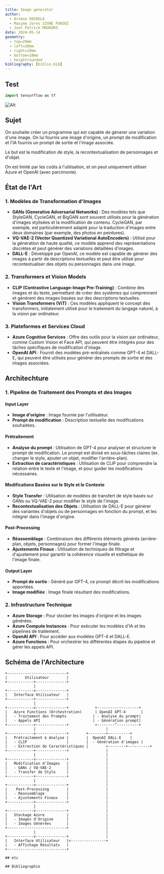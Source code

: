 ```yaml
---
title: Image generator
author: 
  - Arsène DEGHELA
  - Maxime Jores SIGNE FOKOUI
  - Joel Patrick MOUKOKO
date: 2024-05-14
geometry:
  - top=20mm
  - left=20mm
  - right=10mm
  - bottom=10mm
  - heightrounded
bibliography: [biblio.bib]
---
```


## Test

``` python
import tensorflow as tf

```

![Alt](media/trucmuch.png)

## Sujet

On souhaite créer un programme qui est capable de génerer une variation d'une image. On lui fournis une image d'origine, un prompt de modification et l'IA fournis un prompt de sortie et l'image associée.

Le but est la modification de style, la recontextualisation de personnages et d'objet.

On est limité par les coûts à l'utilisation, et on peut uniquement utiliser Azure et OpenAI (avec parcimonie).


## État de l'Art

### 1. Modèles de Transformation d'Images

- **GANs (Generative Adversarial Networks)** : Des modèles tels que StyleGAN, CycleGAN, et BigGAN sont souvent utilisés pour la génération d'images stylisées et la modification de contenu. CycleGAN, par exemple, est particulièrement adapté pour la traduction d'images entre deux domaines (par exemple, des photos en peintures).
- **VQ-VAE-2 (Vector Quantized Variational AutoEncoders)** : Utilisé pour la génération de haute qualité, ce modèle apprend des représentations discrètes et peut générer des variations détaillées d'images.
- **DALL-E** : Développé par OpenAI, ce modèle est capable de générer des images à partir de descriptions textuelles et peut être utilisé pour recontextualiser des objets ou personnages dans une image.

### 2. Transformers et Vision Models

- **CLIP (Contrastive Language-Image Pre-Training)** : Combine des images et du texte, permettant de créer des systèmes qui comprennent et génèrent des images basées sur des descriptions textuelles.
- **Vision Transformers (ViT)** : Ces modèles appliquent le concept des transformers, initialement utilisé pour le traitement du langage naturel, à la vision par ordinateur.

### 3. Plateformes et Services Cloud

- **Azure Cognitive Services** : Offre des outils pour la vision par ordinateur, comme Custom Vision et Face API, qui peuvent être intégrés pour des tâches spécifiques de modification d'image.
- **OpenAI API** : Fournit des modèles pré-entraînés comme GPT-4 et DALL-E, qui peuvent être utilisés pour générer des prompts de sortie et des images associées.

## Architechture

### 1. Pipeline de Traitement des Prompts et des Images

#### Input Layer
- **Image d'origine** : Image fournie par l'utilisateur.
- **Prompt de modification** : Description textuelle des modifications souhaitées.

#### Prétraitement
- **Analyse du prompt** : Utilisation de GPT-4 pour analyser et structurer le prompt de modification. Le prompt est divisé en sous-tâches claires (ex. changer le style, ajouter un objet, modifier l'arrière-plan).
- **Extraction de caractéristiques** : Utilisation de CLIP pour comprendre la relation entre le texte et l'image, et pour guider les modifications nécessaires.

#### Modifications Basées sur le Style et le Contexte
- **Style Transfer** : Utilisation de modèles de transfert de style basés sur GANs ou VQ-VAE-2 pour modifier le style de l'image.
- **Recontextualisation des Objets** : Utilisation de DALL-E pour générer des variantes d'objets ou de personnages en fonction du prompt, et les intégrer dans l'image d'origine.

#### Post-Processing
- **Réassemblage** : Combinaison des différents éléments générés (arrière-plan, objets, personnages) pour former l'image finale.
- **Ajustements Finaux** : Utilisation de techniques de filtrage et d'ajustement pour garantir la cohérence visuelle et esthétique de l'image finale.

#### Output Layer
- **Prompt de sortie** : Généré par GPT-4, ce prompt décrit les modifications apportées.
- **Image modifiée** : Image finale résultant des modifications.

### 2. Infrastructure Technique

- **Azure Storage** : Pour stocker les images d'origine et les images générées.
- **Azure Compute Instances** : Pour exécuter les modèles d'IA et les pipelines de traitement.
- **OpenAI API** : Pour accéder aux modèles GPT-4 et DALL-E.
- **Azure Functions** : Pour orchestrer les différentes étapes du pipeline et gérer les appels API.

## Schéma de l'Architecture

```plaintext
+---------------------------+
|        Utilisateur        |
+------------+--------------+
             |
+------------v--------------+
|   Interface Utilisateur   |
+------------+--------------+
             |
+------------v--------------+            +-------------------+
|   Azure Functions (Orchestration)      | OpenAI GPT-4       |
|   - Traitement des Prompts            | - Analyse du prompt|
|   - Appels API                        | - Génération prompt|
+------------+--------------+            +--------^----------+
             |                                |
+------------v--------------+        +--------+----------+
|   Prétraitement & Analyse |        |  OpenAI DALL-E    |
|   - CLIP                  |        |  - Génération d'images |
|   - Extraction de Caractéristiques |        +--------+----------+
+------------+--------------+                 |
             |                                |
+------------v--------------+                 |
|   Modification d'Images   |                 |
|   - GANs / VQ-VAE-2       |                 |
|   - Transfer de Style     |                 |
+------------+--------------+                 |
             |                                |
+------------v--------------+                 |
|    Post-Processing        |                 |
|   - Réassemblage          |                 |
|   - Ajustements Finaux    |                 |
+------------+--------------+                 |
             |                                |
+------------v--------------+                 |
|   Stockage Azure          |                 |
|   - Images d'Origine      |                 |
|   - Images Générées       |                 |
+---------------------------+                 |
             |                                |
+------------v--------------+                 |
|   Interface Utilisateur   |<----------------+
|   - Affichage Résultats   |
+---------------------------+

## etc

## Bibliographie